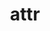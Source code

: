 ---
title: "attr"
layout: cache
categories: [package, develop]
meta: {"compilers": ["gcc@=7.5.0"], "num_specs": 1, "num_specs_by_stack": {"developer-tools": 1, "root": 1}, "oss": ["ubuntu18.04"], "platforms": ["linux"], "stacks": ["developer-tools", "root"], "targets": ["x86_64_v3"], "versions": ["2.4.48"]}
spec_details: [{"compiler": "gcc@=7.5.0", "hash": "m6ds7dw4ovoons6pe3x7v6r37ywm2njl", "os": "ubuntu18.04", "platform": "linux", "size": "-", "stacks": ["developer-tools", "root"], "tarball": "https://binaries.spack.io/develop/build_cache/linux-ubuntu18.04-x86_64_v3/gcc-7.5.0/attr-2.4.48/linux-ubuntu18.04-x86_64_v3-gcc-7.5.0-attr-2.4.48-m6ds7dw4ovoons6pe3x7v6r37ywm2njl.spack", "target": "x86_64_v3", "variants": ["build_system=autotools"], "versions": ["2.4.48"]}]
---
